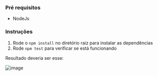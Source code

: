 ### Pré requisitos

- NodeJs

### Instruções

1. Rode o `npm install` no diretório raiz para instalar as dependências
2. Rode `npm test` para verificar se está funcionando

Resultado deveria ser esse:  

![image](https://github.com/user-attachments/assets/068ae81d-6c04-4f79-a816-e687337e1c78)
